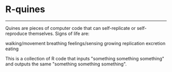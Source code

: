 # R-quines

-------------------------------------------

Quines are pieces of computer code that can self-replicate or self-reproduce themselves. Signs of life are:

walking/movement
breathing
feelings/sensing
growing
replication
excretion
eating

This is a collection of R code that inputs "something something something" and outputs the same "something something something".

